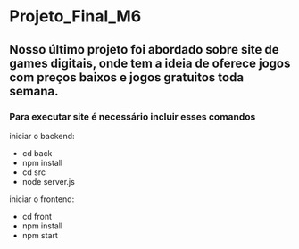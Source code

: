# Projeto_Final_M6

## Nosso último projeto foi abordado sobre site de games digitais, onde tem a ideia de oferece jogos com preços baixos e jogos gratuitos toda semana.

### Para executar site é necessário incluir esses comandos

iniciar o backend:

- cd back
- npm install
- cd src
- node server.js

iniciar o frontend:

- cd front
- npm install
- npm start
